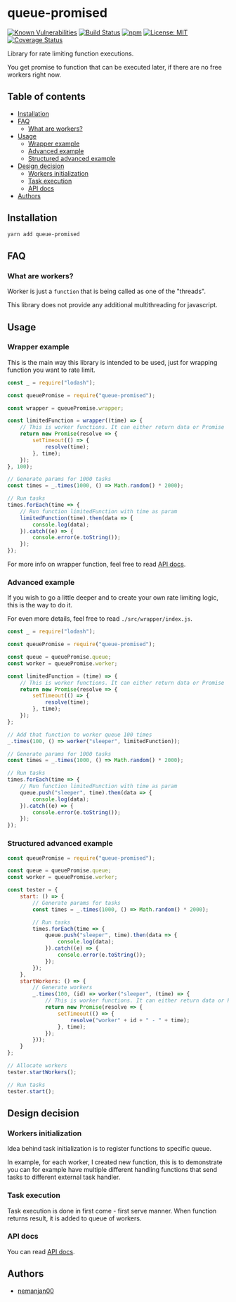 # queue-promised

[![Known Vulnerabilities](https://snyk.io//test/github/nemanjan00/queue-promised/badge.svg?targetFile=package.json)](https://snyk.io//test/github/nemanjan00/queue-promised?targetFile=package.json)
[![Build Status](https://travis-ci.org/nemanjan00/queue-promised.svg?branch=master)](https://travis-ci.org/nemanjan00/queue-promised)
[![npm](https://img.shields.io/npm/dt/queue-promised)](https://www.npmjs.com/package/queue-promised)
[![License: MIT](https://img.shields.io/badge/License-MIT-yellow.svg)](https://opensource.org/licenses/MIT)
[![Coverage Status](https://coveralls.io/repos/github/nemanjan00/queue-promised/badge.svg?branch=master)](https://coveralls.io/github/nemanjan00/queue-promised?branch=master)

Library for rate limiting function executions. 

You get promise to function that can be executed later, if there are no free workers right now. 

## Table of contents

<!-- vim-markdown-toc GFM -->

* [Installation](#installation)
* [FAQ](#faq)
	* [What are workers?](#what-are-workers)
* [Usage](#usage)
	* [Wrapper example](#wrapper-example)
	* [Advanced example](#advanced-example)
	* [Structured advanced example](#structured-advanced-example)
* [Design decision](#design-decision)
	* [Workers initialization](#workers-initialization)
	* [Task execution](#task-execution)
	* [API docs](#api-docs)
* [Authors](#authors)

<!-- vim-markdown-toc -->

## Installation

```bash
yarn add queue-promised
```

## FAQ

### What are workers?

Worker is just a `function` that is being called as one of the "threads". 

This library does not provide any additional multithreading for javascript. 

## Usage

### Wrapper example

This is the main way this library is intended to be used, just for wrapping function you want to rate limit. 

```javascript
const _ = require("lodash");

const queuePromise = require("queue-promised");

const wrapper = queuePromise.wrapper;

const limitedFunction = wrapper((time) => {
	// This is worker functions. It can either return data or Promise
	return new Promise(resolve => {
		setTimeout(() => {
			resolve(time);
		}, time);
	});
}, 100);

// Generate params for 1000 tasks
const times = _.times(1000, () => Math.random() * 2000);

// Run tasks
times.forEach(time => {
	// Run function limitedFunction with time as param
	limitedFunction(time).then(data => {
		console.log(data);
	}).catch((e) => {
		console.error(e.toString());
	});
});

```

For more info on wrapper function, feel free to read [API docs](https://github.com/nemanjan00/queue-promised/blob/master/docs/wrapper.md).

### Advanced example

If you wish to go a little deeper and to create your own rate limiting logic, this is the way to do it. 

For even more details, feel free to read `./src/wrapper/index.js`. 

```javascript
const _ = require("lodash");

const queuePromise = require("queue-promised");

const queue = queuePromise.queue;
const worker = queuePromise.worker;

const limitedFunction = (time) => {
	// This is worker functions. It can either return data or Promise
	return new Promise(resolve => {
		setTimeout(() => {
			resolve(time);
		}, time);
	});
};

// Add that function to worker queue 100 times
_.times(100, () => worker("sleeper", limitedFunction));

// Generate params for 1000 tasks
const times = _.times(1000, () => Math.random() * 2000);

// Run tasks
times.forEach(time => {
	// Run function limitedFunction with time as param
	queue.push("sleeper", time).then(data => {
		console.log(data);
	}).catch((e) => {
		console.error(e.toString());
	});
});
```

### Structured advanced example

```javascript
const queuePromise = require("queue-promised");

const queue = queuePromise.queue;
const worker = queuePromise.worker;

const tester = {
	start: () => {
		// Generate params for tasks
		const times = _.times(1000, () => Math.random() * 2000);

		// Run tasks
		times.forEach(time => {
			queue.push("sleeper", time).then(data => {
				console.log(data);
			}).catch((e) => {
				console.error(e.toString());
			});
		});
	},
	startWorkers: () => {
		// Generate workers
		_.times(100, (id) => worker("sleeper", (time) => {
			// This is worker functions. It can either return data or Promise
			return new Promise(resolve => {
				setTimeout(() => {
					resolve("worker" + id + " - " + time);
				}, time);
			});
		}));
	}
};

// Allocate workers
tester.startWorkers();

// Run tasks
tester.start();
```

## Design decision

### Workers initialization

Idea behind task initialization is to register functions to specific queue. 

In example, for each worker, I created new function, this is to demonstrate you can for example have multiple different handling functions that send tasks to different external task handler. 

### Task execution

Task execution is done in first come - first serve manner. When function returns result, it is added to queue of workers. 

### API docs

You can read [API docs](https://github.com/nemanjan00/queue-promised/tree/master/docs). 

## Authors

* [nemanjan00](https://github.com/nemanjan00)

